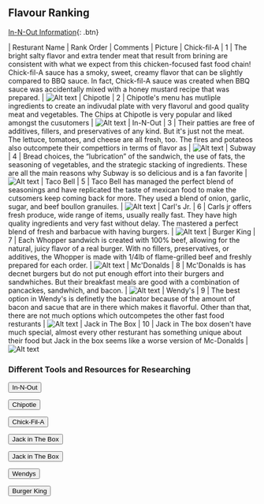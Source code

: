## Flavour Ranking
[In-N-Out Information](https://www.in-n-out.com){: .btn}


| Resturant Name | Rank Order | Comments | Picture 
| Chick-fil-A  | 1 | The bright salty flavor and extra tender meat that result from brining are consistent with what we expect from this chicken-focused fast food chain! Chick-fil-A sauce has a smoky, sweet, creamy flavor that can be slightly compared to BBQ sauce. In fact, Chick-fil-A sauce was created when BBQ sauce was accidentally mixed with a honey mustard recipe that was prepared. | <img title="a title" alt="Alt text" src="/images/chickfila.PNG">
| Chipotle | 2 | Chipotle's menu has mutliple ingredients to create an indivudal plate with very flavorul and good quality meat and vegetables. The Chips at Chipotle is very popular and liked amongst the cusutomers | <img title="a title" alt="Alt text" src="/images/chipotle.PNG">
| In-N-Out | 3 | Their patties are free of additives, fillers, and preservatives of any kind. But it's just not the meat. The lettuce, tomatoes, and cheese are all fresh, too. The fires and potateos also outcompete their compettiors in terms of flavor as | <img title="a title" alt="Alt text" src="/images/In-N-out.PNG">
| Subway  |  4  |   Bread choices, the “lubrication” of the sandwich, the use of fats, the seasoning of vegetables, and the strategic stacking of ingredients. These are all the main reasons why Subway is so delicious and is a fan favorite |  <img title="a title" alt="Alt text" src="/images/ssubway.PNG">
| Taco Bell | 5  | Taco Bell has managed the perfect blend of seasonings and have replicated the taste of mexican food to make the cutsomers keep coming back for more. They used a blend of onion, garlic, sugar, and beef boullon granuiles. | <img title="a title" alt="Alt text" src="/images/tacobell.PNG">
| Carl's Jr. | 6 | Carls jr offers fresh produce, wide range of items, usually really fast. They have high quality ingredients and very fast without delay. The mastered a perfect blend of fresh and barbacue with having burgers. | <img title="a title" alt="Alt text" src="/images/carls.PNG">
| Burger King | 7 | Each Whopper sandwich is created with 100% beef, allowing for the natural, juicy flavor of a real burger. With no fillers, preservatives, or additives, the Whopper is made with 1/4lb of flame-grilled beef and freshly prepared for each order. | <img title="a title" alt="Alt text" src="/images/burgerking.PNG">
| Mc'Donalds | 8 | Mc'Donalds is has decnet burgers but do not put enough effort into their burgers and sandwhiches. But their breakfast meals are good with a combination of pancackes, sandwhich, and bacon. | <img title="a title" alt="Alt text" src="/images/mcodnals.PNG">
| Wendy's | 9 | The best option in Wendy's is definetly the bacinator because of the amount of bacon and sacue that are in there which makes it flavorful. Other than that, there are not much options which outcompetes the other fast food resturants |  <img title="a title" alt="Alt text" src="/images/wendyhs.PNG">
| Jack in The Box | 10 | Jack in The box dosen't have much special, almost every other resturant has something unique about their food but Jack in the box seems like a worse version of Mc-Donalds | <img title="a title" alt="Alt text" src="/images/jack.PNG">

### Different Tools and Resources for Researching
<html>
  <head>
    <title>Title of the document</title>
  </head>
  <body>
    <form>
      <input type="button" onclick="window.location.href='https://www.in-n-out.com';" value="In-N-Out" />
    </form>
  </body>
</html>

<html>
  <head>
    <title>Title of the document</title>
  </head>
  <body>
    <form>
      <input type="button" onclick="window.location.href='https://www.chipotle.com/';" value="Chipotle" />
    </form>
  </body>
</html>

<html>
  <head>
    <title>Title of the document</title>
  </head>
  <body>
    <form>
      <input type="button" onclick="window.location.href='https://www.chick-fil-a.com/';" value="Chick-Fil-A" />
    </form>
  </body>
</html>

<html>
   <head>
      <title>Title of the document</title>
   </head>
   <body>
      <form action="https://www.jackinthebox.com/">
         <button type="submit">Jack in The Box</button>
      </form>
   </body>
</html>

<html>
   <head>
      <title>Title of the document</title>
   </head>
   <body>
      <form action="https://www.wendys.com/">
         <button type="submit">Jack in The Box</button>
      </form>
   </body>
</html>

<html>
   <head>
      <title>Title of the document</title>
   </head>
   <body>
      <form action="https://www.wendys.com/">
         <button type="submit">Wendys</button>
      </form>
   </body>
</html>

<html>
   <head>
      <title>Title of the document</title>
   </head>
   <body>
      <form action="https://www.bk.com/">
         <button type="submit">Burger King</button>
      </form>
   </body>
</html>